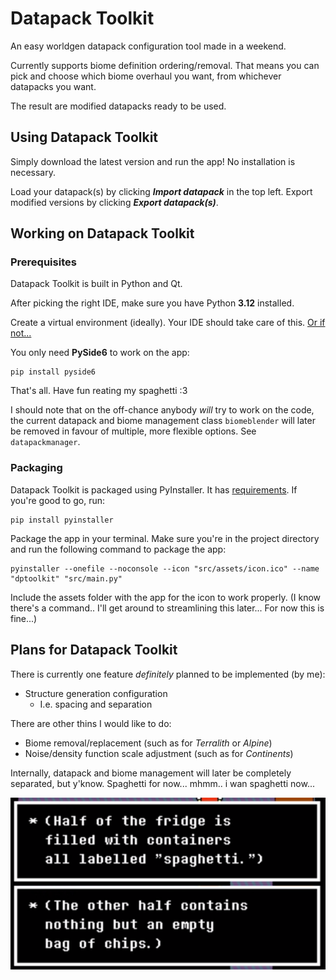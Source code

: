 # Datapack Toolkit
An easy worldgen datapack configuration tool made in a weekend.

Currently supports biome definition ordering/removal.
That means you can pick and choose which biome overhaul you want, from whichever datapacks you want.

The result are modified datapacks ready to be used.

## Using Datapack Toolkit
Simply download the latest version and run the app!
No installation is necessary.

Load your datapack(s) by clicking ***Import datapack*** in the top left.
Export modified versions by clicking ***Export datapack(s)***.

## Working on Datapack Toolkit

### Prerequisites 
Datapack Toolkit is built in Python and Qt.

After picking the right IDE, make sure you have Python **3.12** installed.

Create a virtual environment (ideally). Your IDE should take care of this. [Or if not...](https://doc.qt.io/qtforpython-6/gettingstarted.html#installation)

You only need **PySide6** to work on the app:

    pip install pyside6

That's all. Have fun reating my spaghetti :3

I should note that on the off-chance anybody _will_ try to work on the code,
the current datapack and biome management class `biomeblender` will later be removed in favour of multiple, more flexible options.
See `datapackmanager`.

### Packaging

Datapack Toolkit is packaged using PyInstaller.
It has [requirements](https://pyinstaller.org/en/stable/requirements.html).
If you're good to go, run:

    pip install pyinstaller

Package the app in your terminal. Make sure you're in the project directory and run the following command to package the app:

    pyinstaller --onefile --noconsole --icon "src/assets/icon.ico" --name "dptoolkit" "src/main.py"

Include the assets folder with the app for the icon to work properly.
(I know there's a command.. I'll get around to streamlining this later... For now this is fine...)

## Plans for Datapack Toolkit

There is currently one feature _definitely_ planned to be implemented (by me):
- Structure generation configuration
  - I.e. spacing and separation

There are other thins I would like to do:
- Biome removal/replacement (such as for _Terralith_ or _Alpine_)
- Noise/density function scale adjustment (such as for _Continents_)

Internally, datapack and biome management will later be completely separated, but y'know. Spaghetti for now... mhmm.. i wan spaghetti now...

![](https://raw.githubusercontent.com/everloste/DatapackToolkit/refs/heads/main/code.png)
